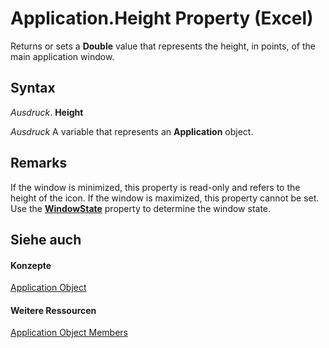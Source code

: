 
# Application.Height Property (Excel)

Returns or sets a  **Double** value that represents the height, in points, of the main application window.


## Syntax

 _Ausdruck_. **Height**

 _Ausdruck_ A variable that represents an **Application** object.


## Remarks

 If the window is minimized, this property is read-only and refers to the height of the icon. If the window is maximized, this property cannot be set. Use the **[WindowState](be51b777-1370-03a2-1e3b-a4a89205f6ca.md)** property to determine the window state.


## Siehe auch


#### Konzepte


[Application Object](19b73597-5cf9-4f56-8227-b5211f657f6f.md)
#### Weitere Ressourcen


[Application Object Members](http://msdn.microsoft.com/library/4cb9ca42-8d07-cc9c-2d80-4eb9a5921e1e%28Office.15%29.aspx)